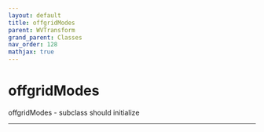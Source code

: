 ```yaml
---
layout: default
title: offgridModes
parent: WVTransform
grand_parent: Classes
nav_order: 128
mathjax: true
---
```


#  offgridModes

offgridModes -  subclass should initialize


---

